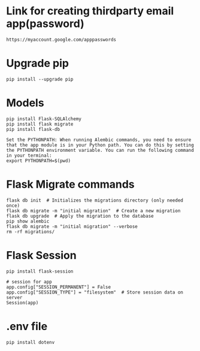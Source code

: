 # Link for creating thirdparty email app(password)
    https://myaccount.google.com/apppasswords 

# Upgrade pip
    pip install --upgrade pip

# Models
    pip install Flask-SQLAlchemy
    pip install flask migrate
    pip install flask-db

    Set the PYTHONPATH: When running Alembic commands, you need to ensure that the app module is in your Python path. You can do this by setting the PYTHONPATH environment variable. You can run the following command in your terminal:
    export PYTHONPATH=$(pwd)

# Flask Migrate commands
    flask db init  # Initializes the migrations directory (only needed once)
    flask db migrate -m "initial migration"  # Create a new migration
    flask db upgrade  # Apply the migration to the database
    pip show alembic
    flask db migrate -m "initial migration" --verbose
    rm -rf migrations/





# Flask Session
    pip install flask-session

    # session for app
    app.config["SESSION_PERMANENT"] = False
    app.config["SESSION_TYPE"] = "filesystem"  # Store session data on server
    Session(app)
    
# .env file
    pip install dotenv

